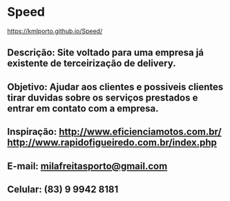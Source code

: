 # Speed
https://kmlporto.github.io/Speed/
## Descrição: Site voltado para uma empresa já existente de terceirização de delivery.
## Objetivo: Ajudar aos clientes e possiveis clientes tirar duvidas sobre os serviços prestados e entrar em contato com a empresa.
## Inspiração: http://www.eficienciamotos.com.br/  http://www.rapidofigueiredo.com.br/index.php
## E-mail: milafreitasporto@gmail.com
## Celular: (83) 9 9942 8181
